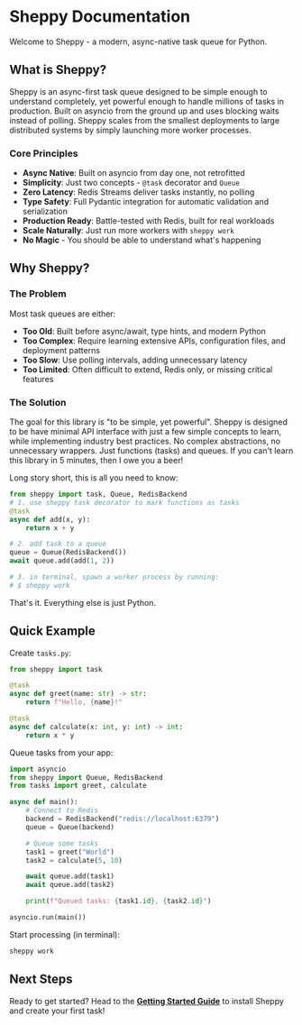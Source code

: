 # Sheppy Documentation

Welcome to Sheppy - a modern, async-native task queue for Python.

## What is Sheppy?

Sheppy is an async-first task queue designed to be simple enough to understand completely, yet powerful enough to handle millions of tasks in production. Built on asyncio from the ground up and uses blocking waits instead of polling. Sheppy scales from the smallest deployments to large distributed systems by simply launching more worker processes.

### Core Principles

- **Async Native**: Built on asyncio from day one, not retrofitted
- **Simplicity**: Just two concepts - `@task` decorator and `Queue`
- **Zero Latency**: Redis Streams deliver tasks instantly, no polling
- **Type Safety**: Full Pydantic integration for automatic validation and serialization
- **Production Ready**: Battle-tested with Redis, built for real workloads
- **Scale Naturally**: Just run more workers with `sheppy work`
- **No Magic** - You should be able to understand what's happening

## Why Sheppy?

### The Problem

Most task queues are either:

- **Too Old**: Built before async/await, type hints, and modern Python
- **Too Complex**: Require learning extensive APIs, configuration files, and deployment patterns
- **Too Slow**: Use polling intervals, adding unnecessary latency
- **Too Limited**: Often difficult to extend, Redis only, or missing critical features

### The Solution

The goal for this library is "to be simple, yet powerful". Sheppy is designed to be have minimal API interface with just a few simple concepts to learn, while implementing industry best practices. No complex abstractions, no unnecessary wrappers. Just functions (tasks) and queues. If you can't learn this library in 5 minutes, then I owe you a beer!

Long story short, this is all you need to know:

```python
from sheppy import task, Queue, RedisBackend
# 1. use sheppy task decorator to mark functions as tasks
@task
async def add(x, y):
    return x + y

# 2. add task to a queue
queue = Queue(RedisBackend())
await queue.add(add(1, 2))

# 3. in terminal, spawn a worker process by running:
# $ sheppy work
```

That's it. Everything else is just Python.

## Quick Example

Create `tasks.py`:

```python
from sheppy import task

@task
async def greet(name: str) -> str:
    return f"Hello, {name}!"

@task
async def calculate(x: int, y: int) -> int:
    return x * y
```

Queue tasks from your app:

```python
import asyncio
from sheppy import Queue, RedisBackend
from tasks import greet, calculate

async def main():
    # Connect to Redis
    backend = RedisBackend("redis://localhost:6379")
    queue = Queue(backend)

    # Queue some tasks
    task1 = greet("World")
    task2 = calculate(5, 10)

    await queue.add(task1)
    await queue.add(task2)

    print(f"Queued tasks: {task1.id}, {task2.id}")

asyncio.run(main())
```

Start processing (in terminal):
```bash
sheppy work
```

## Next Steps

Ready to get started? Head to the **[Getting Started Guide](getting-started.md)** to install Sheppy and create your first task!
